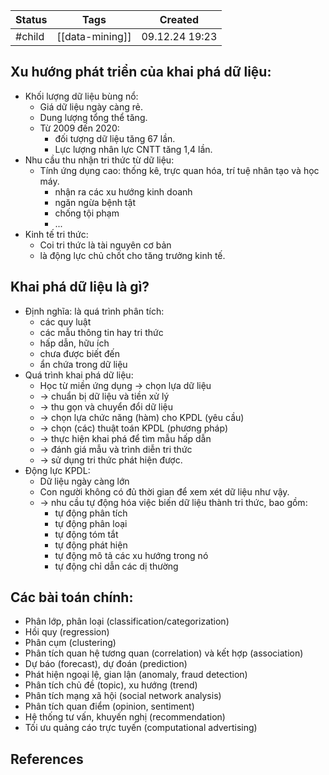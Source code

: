 
| Status | Tags            | Created        |
| ------ | --------------- | -------------- |
| #child | [[data-mining]] | 09.12.24 19:23 |


## Xu hướng phát triển của khai phá dữ liệu:
- Khối lượng dữ liệu bùng nổ:
	- Giá dữ liệu ngày càng rẻ.
	- Dung lượng tổng thể tăng.
	- Từ 2009 đến 2020:
		- đối tượng dữ liệu tăng 67 lần.
		- Lực lượng nhân lực CNTT tăng 1,4 lần.
- Nhu cầu thu nhận tri thức từ dữ liệu:
	- Tính ứng dụng cao: thống kê, trực quan hóa, trí tuệ nhân tạo và học máy.
		- nhận ra các xu hướng kinh doanh
		- ngăn ngừa bệnh tật
		- chống tội phạm
		- ...
- Kinh tế tri thức:
	- Coi tri thức là tài nguyên cơ bản 
	- là động lực chủ chốt cho tăng trưởng kinh tế.

## Khai phá dữ liệu là gì?
- Định nghĩa: là quá trình phân tích:
	- các quy luật
	- các mẫu thông tin hay tri thức
	- hấp dẫn, hữu ích
	- chưa được biết đến
	- ẩn chứa trong dữ liệu
- Quá trình khai phá dữ liệu:
	- Học từ miền ứng dụng -> chọn lựa dữ liệu
	- -> chuẩn bị dữ liệu và tiền xử lý
	- -> thu gọn và chuyển đổi dữ liệu
	- -> chọn lựa chức năng (hàm) cho KPDL (yêu cầu)
	- -> chọn (các) thuật toán KPDL (phương pháp)
	- -> thực hiện khai phá để tìm mẫu hấp dẫn
	- -> đánh giá mẫu và trình diễn tri thức
	- -> sử dụng tri thức phát hiện được.
- Động lực KPDL:
	- Dữ liệu ngày càng lớn
	- Con người không có đủ thời gian để xem xét dữ liệu như vậy.
	- -> nhu cầu tự động hóa việc biến dữ liệu thành tri thức, bao gồm:
		- tự động phân tích
		- tự động phân loại
		- tự động tóm tắt
		- tự động phát hiện
		- tự động mô tả các xu hướng trong nó
		- tự động chỉ dẫn các dị thường

## Các bài toán chính:
- Phân lớp, phân loại (classification/categorization)
- Hồi quy (regression)
- Phân cụm (clustering)
- Phân tích quan hệ tương quan (correlation) và kết hợp (association)
- Dự báo (forecast), dự đoán (prediction)
- Phát hiện ngoại lệ, gian lận (anomaly, fraud detection)
- Phân tích chủ đề (topic), xu hướng (trend)
- Phân tích mạng xã hội (social network analysis)
- Phân tích quan điểm (opinion, sentiment)
- Hệ thống tư vấn, khuyến nghị (recommendation)
- Tối ưu quảng cáo trực tuyến (computational advertising)

## References
